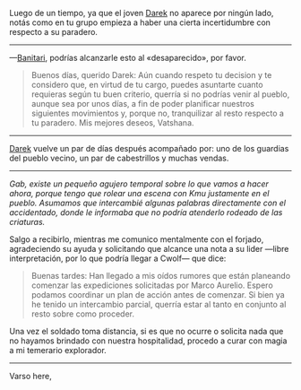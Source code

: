 Luego de un tiempo, ya que el joven [Darek](../../!EVENTOS/NPC´s/Darek.md) no aparece por ningún lado, notás como en tu grupo empieza a haber una cierta incertidumbre con respecto a su paradero.

---

—[Banitari](../../!EVENTOS/NPC´s/Banitari.md), podrías alcanzarle esto al «desaparecido», por favor.

>Buenos días, querido Darek:
>Aún cuando respeto tu decision y te considero que, en virtud de tu cargo, puedes asuntarte cuanto requieras según tu buen criterio, querría si no podrías venir al pueblo, aunque sea por unos días, a fin de poder planificar nuestros siguientes movimientos y, porque no, tranquilizar al resto respecto a tu paradero.
>Mis mejores deseos, Vatshana.  

---

[Darek](../../!EVENTOS/NPC´s/Darek.md) vuelve un par de días después acompañado por: uno de los guardias del pueblo vecino, un par de cabestrillos y muchas vendas.

---

_Gab, existe un pequeño agujero temporal sobre lo que vamos a hacer ahora, porque tengo que rolear una escena con Kmu justamente en el pueblo. Asumamos que intercambié algunas palabras directamente con el accidentado, donde le informaba que no podría atenderlo rodeado de las criaturas._

Salgo a recibirlo, mientras me comunico mentalmente con el forjado, agradeciendo su ayuda y solicitando que alcance una nota a su lider —libre interpretación, por lo que podría llegar a Cwolf— que dice:

> Buenas tardes: 
> Han llegado a mis oídos rumores que están planeando comenzar las expediciones solicitadas por Marco Aurelio. Espero podamos coordinar un plan de acción antes de comenzar. Si bien ya he tenido un intercambio parcial, querría estar al tanto en conjunto al resto sobre como proceder.

Una vez el soldado toma distancia, si es que no ocurre o solicita nada que no hayamos brindado con nuestra hospitalidad, procedo a curar con magia a mi temerario explorador.

---
Varso here, 

